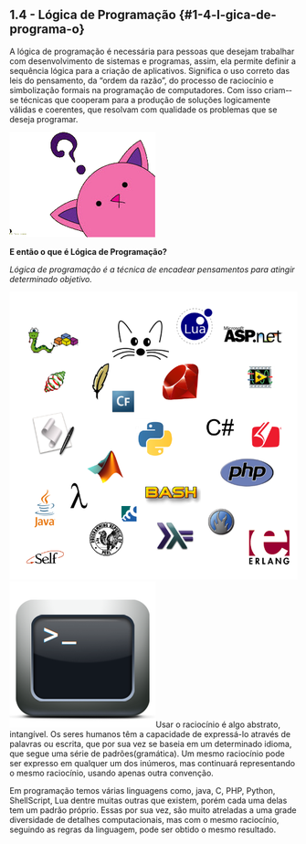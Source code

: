 ## 1.4 - Lógica de Programação {#1-4-l-gica-de-programa-o}

A lógica de programação é necessária para pessoas que desejam trabalhar com desenvolvimento de sistemas e programas, assim, ela permite definir a sequência lógica para a criação de aplicativos. Significa o uso correto das leis do pensamento, da “ordem da razão”, do processo de raciocínio e simbolização formais na programação de computadores. Com isso criam-­se técnicas que cooperam para a produção de soluções logicamente válidas e coerentes, que resolvam com qualidade os problemas que se deseja programar.

![](../assets/figuras11.png)

**E então o que é Lógica de Programação?**

_Lógica de programação é a técnica de encadear pensamentos para atingir determinado objetivo._

![](../assets/figuras12.png)![](../assets/figuras13.png)Usar o raciocínio é algo abstrato, intangível. Os seres humanos têm a capacidade de expressá-lo através de palavras ou escrita, que por sua vez se baseia em um determinado idioma, que segue uma série de padrões(gramática). Um mesmo raciocínio pode ser expresso em qualquer um dos inúmeros, mas continuará representando o mesmo raciocínio, usando apenas outra convenção.

Em programação temos várias linguagens como, java, C, PHP, Python, ShellScript, Lua dentre muitas outras que existem, porém cada uma delas tem um padrão próprio. Essas por sua vez, são muito atreladas a uma grade diversidade de detalhes computacionais, mas com o mesmo raciocínio, seguindo as regras da linguagem, pode ser obtido o mesmo resultado.